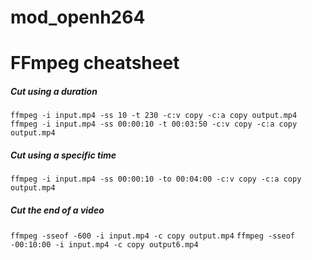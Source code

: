 # mod_openh264

# FFmpeg cheatsheet

##### Cut using a duration

`ffmpeg -i input.mp4 -ss 10 -t 230 -c:v copy -c:a copy output.mp4`
`ffmpeg -i input.mp4 -ss 00:00:10 -t 00:03:50 -c:v copy -c:a copy output.mp4`

##### Cut using a specific time

`ffmpeg -i input.mp4 -ss 00:00:10 -to 00:04:00 -c:v copy -c:a copy output.mp4`

##### Cut the end of a video

`ffmpeg -sseof -600 -i input.mp4 -c copy output.mp4`
`ffmpeg -sseof -00:10:00 -i input.mp4 -c copy output6.mp4`
